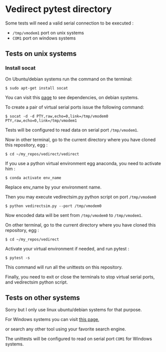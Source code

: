 # Vedirect pytest directory

Some tests will need a valid serial connection to be executed :
- ``/tmp/vmodem1`` port on unix systems
- ``COM1`` port on windows systems

## Tests on unix systems

### Install socat

On Ubuntu/debian systems run the command on the terminal:

``$ sudo apt-get install socat``

You can visit this [page](https://packages.debian.org/bullseye/socat) to see dependencies, on debian systems.

To create a pair of virtual serial ports issue the following command:

```
$ socat -d -d PTY,raw,echo=0,link=/tmp/vmodem0 PTY,raw,echo=0,link=/tmp/vmodem1
```

Tests will be configured to read data on serial port ``/tmp/vmodem1``.

Now in other terminal, go to the current directory where you have cloned this repository, egg :

``$ cd ~/my_repos/vedirect/vedirect``

If you use a python virtual environment egg anaconda, you need to activate him :

``$ conda activate env_name``

Replace env_name by your environment name.

Then you may execute vedirectsim.py python script on port ``/tmp/vmodem0``

``$ python vedirectsim.py --port /tmp/vmodem0``

Now encoded data will be sent from ``/tmp/vmodem0`` to ``/tmp/vmodem1``.

On other terminal, go to the current directory where you have cloned this repository, egg :

``$ cd ~/my_repos/vedirect``

Activate your virtual environment if needed, and run pytest :

``$ pytest -s``

This command will run all the unittests on this repository.

Finally, you need to exit or close the terminals to stop virtual serial ports,
and vedirectsim python script.

## Tests on other systems

Sorry but I only use linux ubuntu/debian systems for that purpose.

For Windows systems you can visit [this page](https://freevirtualserialports.com/),

or search any other tool using your favorite search engine.

The unittests will be configured to read on serial port ``COM1`` for Windows systems.